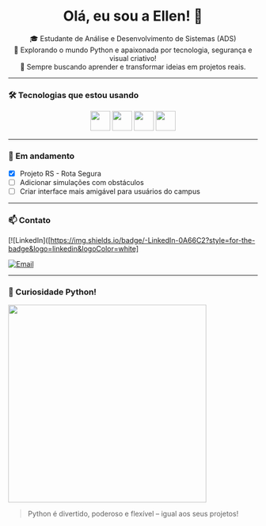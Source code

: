 <h1 align="center">Olá, eu sou a Ellen! 👋</h1>

<p align="center">
  🎓 Estudante de Análise e Desenvolvimento de Sistemas (ADS) <br>
  🐍 Explorando o mundo Python e apaixonada por tecnologia, segurança e visual criativo!<br>
  🧠 Sempre buscando aprender e transformar ideias em projetos reais.<br>
</p>

---
### 🛠️ Tecnologias que estou usando

<p align="center">
  <img src="https://cdn.jsdelivr.net/gh/devicons/devicon/icons/python/python-original.svg" width="40px" />
  <img src="https://cdn.jsdelivr.net/gh/devicons/devicon/icons/html5/html5-original.svg" width="40px" />
  <img src="https://cdn.jsdelivr.net/gh/devicons/devicon/icons/css3/css3-original.svg" width="40px" />
  <img src="https://cdn.jsdelivr.net/gh/devicons/devicon/icons/javascript/javascript-original.svg" width="40px" />
</p>

---
### 🎯 Em andamento

- [x] Projeto RS - Rota Segura
- [ ] Adicionar simulações com obstáculos
- [ ] Criar interface mais amigável para usuários do campus

---
### 📫 Contato

[![LinkedIn]([https://img.shields.io/badge/-LinkedIn-0A66C2?style=for-the-badge&logo=linkedin&logoColor=white]

[![Email](https://img.shields.io/badge/-Email-D14836?style=for-the-badge&logo=gmail&logoColor=white)](mailto:ellenflavia72@gmail.com)

-----
### 🐍 Curiosidade Python!

<img src="https://media.giphy.com/media/KAq5w47R9rmTuvWOWa/giphy.gif" width="400px" />

> Python é divertido, poderoso e flexível – igual aos seus projetos!
